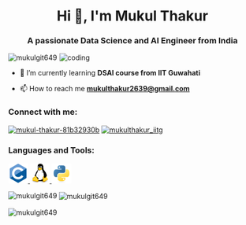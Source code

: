 <h1 align="center">Hi 👋, I'm Mukul Thakur</h1>
<h3 align="center">A passionate Data Science and AI Engineer from India</h3>
<img align="right" alt="coding" width="400" src="https://cdn.dribbble.com/users/1292677/screenshots/6139167/avento.gif">

<p align="left"> <img src="https://komarev.com/ghpvc/?username=mukulgit649&label=Profile%20views&color=0e75b6&style=flat" alt="mukulgit649" /> </p>

- 🌱 I’m currently learning **DSAI course from IIT Guwahati**

- 📫 How to reach me **mukulthakur2639@gmail.com**

<h3 align="left">Connect with me:</h3>
<p align="left">
<a href="https://linkedin.com/in/mukul-thakur-81b32930b" target="blank"><img align="center" src="https://raw.githubusercontent.com/rahuldkjain/github-profile-readme-generator/master/src/images/icons/Social/linked-in-alt.svg" alt="mukul-thakur-81b32930b" height="30" width="40" /></a>
<a href="https://instagram.com/mukulthakur_iitg" target="blank"><img align="center" src="https://raw.githubusercontent.com/rahuldkjain/github-profile-readme-generator/master/src/images/icons/Social/instagram.svg" alt="mukulthakur_iitg" height="30" width="40" /></a>
</p>

<h3 align="left">Languages and Tools:</h3>
<p align="left"> <a href="https://www.cprogramming.com/" target="_blank" rel="noreferrer"> <img src="https://raw.githubusercontent.com/devicons/devicon/master/icons/c/c-original.svg" alt="c" width="40" height="40"/> </a> <a href="https://www.linux.org/" target="_blank" rel="noreferrer"> <img src="https://raw.githubusercontent.com/devicons/devicon/master/icons/linux/linux-original.svg" alt="linux" width="40" height="40"/> </a> <a href="https://www.python.org" target="_blank" rel="noreferrer"> <img src="https://raw.githubusercontent.com/devicons/devicon/master/icons/python/python-original.svg" alt="python" width="40" height="40"/> </a> </p>

<p><img align="left" src="https://github-readme-stats.vercel.app/api/top-langs?username=mukulgit649&show_icons=true&locale=en&layout=compact" alt="mukulgit649" /></p>

<p>&nbsp;<img align="center" src="https://github-readme-stats.vercel.app/api?username=mukulgit649&show_icons=true&locale=en" alt="mukulgit649" /></p>

<p><img align="center" src="https://github-readme-streak-stats.herokuapp.com/?user=mukulgit649&" alt="mukulgit649" /></p>
<!--
**mukulgit649/mukulgit649** is a ✨ _special_ ✨ repository because its `README.md` (this file) appears on your GitHub profile.

Here are some ideas to get you started:

- 🔭 I’m currently working on ...
- 🌱 I’m currently learning ...
- 👯 I’m looking to collaborate on ...
- 🤔 I’m looking for help with ...
- 💬 Ask me about ...
- 📫 How to reach me: ...
- 😄 Pronouns: ...
- ⚡ Fun fact: ...
-->

